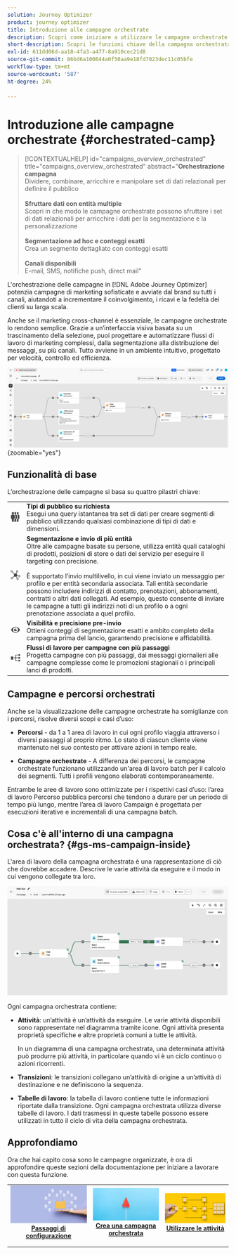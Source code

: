 ```yaml
---
solution: Journey Optimizer
product: journey optimizer
title: Introduzione alle campagne orchestrate
description: Scopri come iniziare a utilizzare le campagne orchestrate
short-description: Scopri le funzioni chiave della campagna orchestrata e i casi d’uso.
exl-id: 611dd06d-aa18-4fa3-a477-8a910cec21d8
source-git-commit: 86bd6a100644a0f50aa9e18fd7023dec11c05bfe
workflow-type: tm+mt
source-wordcount: '587'
ht-degree: 24%

---
```



# Introduzione alle campagne orchestrate {#orchestrated-camp}

>[!CONTEXTUALHELP]
>id="campaigns_overview_orchestrated"
>title="campaigns_overview_orchestrated"
>abstract="<b>Orchestrazione campagna</b><br/>Dividere, combinare, arricchire e manipolare set di dati relazionali per definire il pubblico<br/><br/> <b>Sfruttare dati con entità multiple</b><br/>Scopri in che modo le campagne orchestrate possono sfruttare i set di dati relazionali per arricchire i dati per la segmentazione e la personalizzazione<br/><br/><b>Segmentazione ad hoc e conteggi esatti</b><br/>Crea un segmento dettagliato con conteggi esatti<br/><br/><b>Canali disponibili</b><br/>E-mail, SMS, notifiche push, direct mail"

L&#39;orchestrazione delle campagne in [!DNL Adobe Journey Optimizer] potenzia campagne di marketing sofisticate e avviate dal brand su tutti i canali, aiutandoti a incrementare il coinvolgimento, i ricavi e la fedeltà dei clienti su larga scala.

Anche se il marketing cross-channel è essenziale, le campagne orchestrate lo rendono semplice. Grazie a un’interfaccia visiva basata su un trascinamento della selezione, puoi progettare e automatizzare flussi di lavoro di marketing complessi, dalla segmentazione alla distribuzione dei messaggi, su più canali. Tutto avviene in un ambiente intuitivo, progettato per velocità, controllo ed efficienza.

![](assets/canvas-example-diagram.png){zoomable="yes"}

## Funzionalità di base

L’orchestrazione delle campagne si basa su quattro pilastri chiave:

<table style="table-layout:auto">
<tr style="border: 0;">
<td><img alt="Pubblico on-demand" src="assets/do-not-localize/icon-audience.svg" width="150px"></a></td><td><b>Tipi di pubblico su richiesta</b><br/>Esegui una query istantanea tra set di dati per creare segmenti di pubblico utilizzando qualsiasi combinazione di tipi di dati e dimensioni.</td></tr>
<tr style="border: 0;">
<td><img alt="Segmentazione e invio di più entità" src="assets/do-not-localize/icon-entity.svg" width="150px"></a></td><td><b>Segmentazione e invio di più entità</b><br/>Oltre alle campagne basate su persone, utilizza entità quali cataloghi di prodotti, posizioni di store o dati del servizio per eseguire il targeting con precisione.<br/><br/>
È supportato l’invio multilivello, in cui viene inviato un messaggio per profilo e per entità secondaria associata. Tali entità secondarie possono includere indirizzi di contatto, prenotazioni, abbonamenti, contratti o altri dati collegati. Ad esempio, questo consente di inviare le campagne a tutti gli indirizzi noti di un profilo o a ogni prenotazione associata a quel profilo.</td></tr>
<tr style="border: 0;">
<td><img alt="Visibilità e precisione pre-invio" src="assets/do-not-localize/icon-visibility.svg" width="150px"></a></td><td><b>Visibilità e precisione pre-invio</b><br/>Ottieni conteggi di segmentazione esatti e ambito completo della campagna prima del lancio, garantendo precisione e affidabilità.</td></tr>
<tr style="border: 0;">
<td><img alt="Flussi di lavoro per campagne in più passaggi" src="assets/do-not-localize/icon-multistep.svg" width="150px"></a></td><td><b>Flussi di lavoro per campagne con più passaggi</b><br/>Progetta campagne con più passaggi, dai messaggi giornalieri alle campagne complesse come le promozioni stagionali o i principali lanci di prodotti.</td></tr>
</table>

## Campagne e percorsi orchestrati

Anche se la visualizzazione delle campagne orchestrate ha somiglianze con i percorsi, risolve diversi scopi e casi d’uso:

* **Percorsi** - da 1 a 1 area di lavoro in cui ogni profilo viaggia attraverso i diversi passaggi al proprio ritmo. Lo stato di ciascun cliente viene mantenuto nel suo contesto per attivare azioni in tempo reale.

* **Campagne orchestrate** - A differenza dei percorsi, le campagne orchestrate funzionano utilizzando un&#39;area di lavoro batch per il calcolo dei segmenti. Tutti i profili vengono elaborati contemporaneamente.

Entrambe le aree di lavoro sono ottimizzate per i rispettivi casi d’uso: l’area di lavoro Percorso pubblica percorsi che tendono a durare per un periodo di tempo più lungo, mentre l’area di lavoro Campaign è progettata per esecuzioni iterative e incrementali di una campagna batch.

## Cosa c&#39;è all&#39;interno di una campagna orchestrata? {#gs-ms-campaign-inside}

L&#39;area di lavoro della campagna orchestrata è una rappresentazione di ciò che dovrebbe accadere. Descrive le varie attività da eseguire e il modo in cui vengono collegate tra loro.

![immagine che mostra un&#39;area di lavoro della campagna orchestrata](assets/canvas-example.png)

Ogni campagna orchestrata contiene:

* **Attività**: un’attività è un’attività da eseguire. Le varie attività disponibili sono rappresentate nel diagramma tramite icone. Ogni attività presenta proprietà specifiche e altre proprietà comuni a tutte le attività.

  In un diagramma di una campagna orchestrata, una determinata attività può produrre più attività, in particolare quando vi è un ciclo continuo o azioni ricorrenti.

* **Transizioni**: le transizioni collegano un’attività di origine a un’attività di destinazione e ne definiscono la sequenza.

* **Tabelle di lavoro**: la tabella di lavoro contiene tutte le informazioni riportate dalla transizione. Ogni campagna orchestrata utilizza diverse tabelle di lavoro. I dati trasmessi in queste tabelle possono essere utilizzati in tutto il ciclo di vita della campagna orchestrata.

## Approfondiamo

Ora che hai capito cosa sono le campagne organizzate, è ora di approfondire queste sezioni della documentazione per iniziare a lavorare con questa funzione.

<table><tr style="border: 0; text-align: center;">
<td>
<a href="gs-campaign-creation.md">
<img alt="Accedere e gestire le campagne" src="assets/do-not-localize/workflow-access.jpeg">
</a>
<div>
<a href="gs-campaign-creation.md"><strong>Passaggi di configurazione</strong></a>
</div>
<p>
</td>
<td>
<a href="create-orchestrated-campaign.md">
<img alt="Lead" src="assets/do-not-localize/workflow-create.jpeg">
</a>
<div><a href="create-orchestrated-campaign.md"><strong>Crea una campagna orchestrata</strong>
</div>
<p>
</td>
<td>
<a href="activities/about-activities.md">
<img alt="Non frequente" src="assets/do-not-localize/workflow-activities.jpeg">
</a>
<div>
<a href="activities/about-activities.md"><strong>Utilizzare le attività</strong></a>
</div>
<p></td>
</tr></table>
